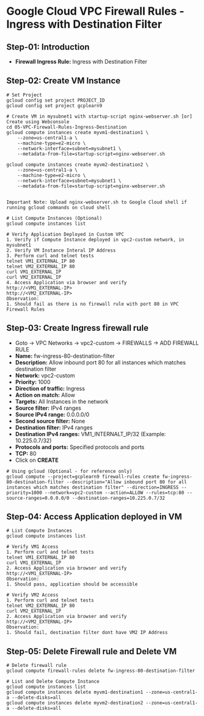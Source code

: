# Google Cloud VPC Firewall Rules - Ingress with Destination Filter

## Step-01: Introduction
- **Firewall Ingress Rule:** Ingress with Destination Filter

## Step-02: Create VM Instance
```t
# Set Project 
gcloud config set project PROJECT_ID
gcloud config set project gcplearn9

# Create VM in mysubnet1 with startup-script nginx-webserver.sh [or] Create using Webconsole
cd 05-VPC-Firewall-Rules-Ingress-Destination
gcloud compute instances create myvm1-destination1 \
    --zone=us-central1-a \
    --machine-type=e2-micro \
    --network-interface=subnet=mysubnet1 \
    --metadata-from-file=startup-script=nginx-webserver.sh

gcloud compute instances create myvm2-destination2 \
    --zone=us-central1-a \
    --machine-type=e2-micro \
    --network-interface=subnet=mysubnet1 \
    --metadata-from-file=startup-script=nginx-webserver.sh


Important Note: Upload nginx-webserver.sh to Google Cloud shell if running gcloud commands on cloud shell

# List Compute Instances (Optional)
gcloud compute instances list   

# Verify Application Deployed in Custom VPC
1. Verify if Compute Instance deployed in vpc2-custom network, in mysubnet1
2. Verify VM Instance Interal IP Address
3. Perform curl and telnet tests
telnet VM1_EXTERNAL_IP 80
telnet VM2_EXTERNAL_IP 80
curl VM1_EXTERNAL_IP
curl VM2_EXTERNAL_IP
4. Access Application via browser and verify
http://<VM1_EXTERNAL-IP>
http://<VM2_EXTERNAL-IP>
Observation:
1. Should fail as there is no firewall rule with port 80 in VPC Firewall Rules
```

## Step-03: Create Ingress firewall rule
- Goto -> VPC Networks -> vpc2-custom -> FIREWALLS -> ADD FIREWALL RULE
- **Name:** fw-ingress-80-destination-filter
- **Description:** Allow inbound port 80 for all instances which matches destination filter
- **Network:** vpc2-custom
- **Priority:** 1000
- **Direction of traffic:** Ingress
- **Action on match:** Allow
- **Targets:** All Instances in the network
- **Source filter:** IPv4 ranges
- **Source IPv4 range:** 0.0.0.0/0
- **Second source filter:** None
- **Destination filter:** IPv4 ranges
- **Destination IPv4 ranges:** VM1_INTERNALT_IP/32 (Example: 10.225.0.7/32)
- **Protocols and ports:** Specified protocols and ports
- **TCP:** 80
- Click on **CREATE**
```t
# Using gcloud (Optional - for reference only)
gcloud compute --project=gcplearn9 firewall-rules create fw-ingress-80-destination-filter --description="Allow inbound port 80 for all instances which matches destination filter" --direction=INGRESS --priority=1000 --network=vpc2-custom --action=ALLOW --rules=tcp:80 --source-ranges=0.0.0.0/0 --destination-ranges=10.225.0.7/32
```
## Step-04: Access Application deployed in VM
```t
# List Compute Instances
gcloud compute instances list   

# Verify VM1 Access
1. Perform curl and telnet tests
telnet VM1_EXTERNAL_IP 80
curl VM1_EXTERNAL_IP
2. Access Application via browser and verify
http://<VM1_EXTERNAL-IP>
Observation:
1. Should pass, application should be accessible

# Verify VM2 Access
1. Perform curl and telnet tests
telnet VM2_EXTERNAL_IP 80
curl VM2_EXTERNAL_IP
2. Access Application via browser and verify
http://<VM2_EXTERNAL-IP>
Observation:
1. Should fail, destination filter dont have VM2 IP Address
```

## Step-05: Delete Firewall rule and Delete VM
```t
# Delete firewall rule
gcloud compute firewall-rules delete fw-ingress-80-destination-filter

# List and Delete Compute Instance
gcloud compute instances list 
gcloud compute instances delete myvm1-destination1 --zone=us-central1-a --delete-disks=all 
gcloud compute instances delete myvm2-destination2 --zone=us-central1-a --delete-disks=all 
```

